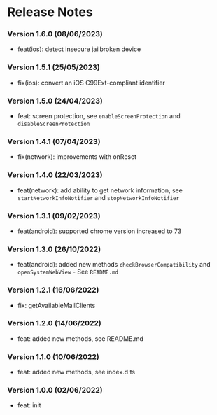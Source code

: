 # Release Notes

### Version 1.6.0 (08/06/2023)

- feat(ios): detect insecure jailbroken device

### Version 1.5.1 (25/05/2023)

- fix(ios): convert an iOS C99Ext-compliant identifier

### Version 1.5.0 (24/04/2023)

- feat: screen protection, see `enableScreenProtection` and `disableScreenProtection`

### Version 1.4.1 (07/04/2023)

- fix(network): improvements with onReset

### Version 1.4.0 (22/03/2023)

- feat(network): add ability to get network information, see `startNetworkInfoNotifier` and `stopNetworkInfoNotifier`

### Version 1.3.1 (09/02/2023)

- feat(android): supported chrome version increased to 73

### Version 1.3.0 (26/10/2022)

- feat(android): added new methods `checkBrowserCompatibility` and `openSystemWebView` - See `README.md`

### Version 1.2.1 (16/06/2022)

- fix: getAvailableMailClients

### Version 1.2.0 (14/06/2022)

- feat: added new methods, see README.md

### Version 1.1.0 (10/06/2022)

- feat: added new methods, see index.d.ts

### Version 1.0.0 (02/06/2022)

- feat: init
